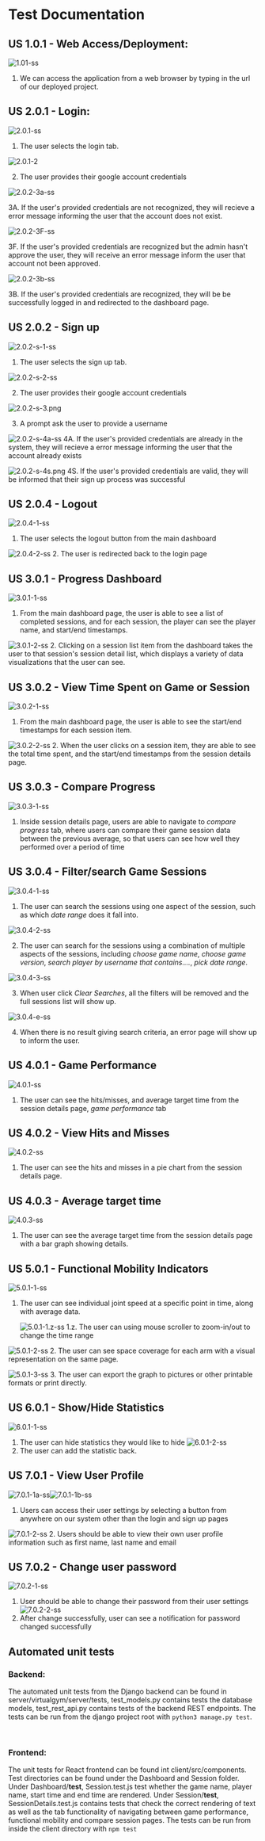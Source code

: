 # Test Documentation

## US 1.0.1 - Web Access/Deployment:

![1.01-ss](files/screenshots/1.0.1.png)

1. We can access the application from a web browser by typing in the url of our deployed project. 

## US 2.0.1 - Login:
![2.0.1-ss](files/screenshots/2.0.1.png)

1. The user selects the login tab.

![2.0.1-2](files/screenshots/2.0.2-2.png)

2. The user provides their google account credentials 

![2.0.2-3a-ss](files/screenshots/2.0.2-3a.png)

3A. If the user's provided credentials are not recognized, they will recieve a error message informing the user that the account does not exist.


![2.0.2-3F-ss](files/screenshots/2.0.2-3f.png)

3F. If the user's provided credentials are recognized but the admin hasn't approve the user, they will receive an error message inform the user that account not been approved.

![2.0.2-3b-ss](files/screenshots/2.0.2-3b.png)

3B. If the user's provided credentials are recognized, they will be be successfully logged in and redirected to the dashboard page.

## US 2.0.2 - Sign up

![2.0.2-s-1-ss](files/screenshots/2.0.2-s-1.png)

1. The user selects the sign up tab.

![2.0.2-s-2-ss](files/screenshots/2.0.2-s-2.png)

2. The user provides their google account credentials 

![2.0.2-s-3.png](files/screenshots/2.0.2-s-3.png)

3. A prompt ask the user to provide a username

![2.0.2-s-4a-ss](files/screenshots/2.0.2-s-4a.png)
4A. If the user's provided credentials are already in the system, they will recieve a error message informing the user that the account already exists


![2.0.2-s-4s.png](files/screenshots/2.0.2-s-4s.png)
4S. If the user's provided credentials are valid, they will be informed that their sign up process was successful

## US 2.0.4 - Logout

![2.0.4-1-ss](files/screenshots/2.0.4-1.png)

1. The user selects the logout button from the main dashboard

![2.0.4-2-ss](files/screenshots/2.0.4-2.png)
2. The user is redirected back to the login page

## US 3.0.1 - Progress Dashboard

![3.0.1-1-ss](files/screenshots/3.0.1-1.png)

1. From the main dashboard page, the user is able to see a list of completed sessions, and for each session, the player can see the player name, and start/end timestamps.

![3.0.1-2-ss](files/screenshots/3.0.1-2.png)
2. Clicking on a session list item from the dashboard takes the user to that session's session detail list, which displays a variety of data visualizations that the user can see. 

## US 3.0.2 - View Time Spent on Game or Session

![3.0.2-1-ss](files/screenshots/3.0.2-1.png)

1. From the main dashboard page, the user is able to see the start/end timestamps for each session item.

![3.0.2-2-ss](files/screenshots/3.0.2-2.png)
2. When the user clicks on a session item, they are able to see the total time spent, and the start/end timestamps from the session details page.

## US 3.0.3 - Compare Progress

![3.0.3-1-ss](files/screenshots/3.0.3-1.png)

1. Inside session details page, users are able to navigate to *compare progress* tab, where users can compare their game session data between the previous average, so that users can see how well  they performed over a period of time

## US 3.0.4 - Filter/search Game Sessions

![3.0.4-1-ss](files/screenshots/3.0.4-1.png)

1. The user can search the sessions using one aspect of the session, such as which *date range* does it fall into.

![3.0.4-2-ss](files/screenshots/3.0.4-2.png)

2. The user can search for the sessions using a combination of multiple aspects of the sessions, including *choose game name*, *choose game version*, *search player by username that contains....*, *pick date range*.

![3.0.4-3-ss](files/screenshots/3.0.4-3.png)

3. When user click *Clear Searches*, all the filters will be removed and the full sessions list will show up.

![3.0.4-e-ss](files/screenshots/3.0.4-e.png)

4. When there is no result giving search criteria, an error page will show up to inform the user.

## US 4.0.1 - Game Performance

![4.0.1-ss](files/screenshots/4.0.1.png)

1. The user can see the hits/misses, and average target time from the session details page, *game performance* tab

## US 4.0.2 - View Hits and Misses

![4.0.2-ss](files/screenshots/4.0.2.png)

1. The user can see the hits and misses in a pie chart from the session details page.

## US 4.0.3 - Average target time


![4.0.3-ss](files/screenshots/4.0.3.png)

1. The user can see the average target time from the session details page with a bar graph showing details.

## US 5.0.1 - Functional Mobility Indicators

![5.0.1-1-ss](files/screenshots/5.0.1-1.png)

1. The user can see individual joint speed at a specific point in time, along with average data.

	![5.0.1-1.z-ss](files/screenshots/5.0.1-1.z.png)
	1.z. The user can using mouse scroller to zoom-in/out to change the time range

![5.0.1-2-ss](files/screenshots/5.0.1-2.png)
2. The user can see space coverage for each arm with a visual representation on the same page.

![5.0.1-3-ss](files/screenshots/5.0.1-3.png)
3. The user can export the graph to pictures or other printable formats or print directly.

## US 6.0.1 - Show/Hide Statistics
![6.0.1-1-ss](files/screenshots/6.0.1-1.png)
1. The user can hide statistics they would like to hide
    ![6.0.1-2-ss](files/screenshots/6.0.1-2.png)
2. The user can add the statistic back. 



## US 7.0.1 - View User Profile

![7.0.1-1a-ss](files/screenshots/7.0.1-1a.png)![7.0.1-1b-ss](files/screenshots/7.0.1-1b.png)
1. Users can access their user settings by selecting a button from anywhere on our system other than the login and sign up pages

![7.0.1-2-ss](files/screenshots/7.0.1-2.png)
2. Users should be able to view their own user profile information such as first name, last name and email

## US 7.0.2 - Change user password
![7.0.2-1-ss](files/screenshots/7.0.2-1.png)
1. User should be able to change their password from their user settings
![7.0.2-2-ss](files/screenshots/7.0.2-2.png)
2. After change successfully, user can see a notification for password changed successfully



## Automated unit tests

### Backend:

The automated unit tests from the Django backend can be found in server/virtualgym/server/tests, test_models.py contains tests the database models, test_rest_api.py contains tests of the backend REST endpoints. The tests can be run from the django project root with ``python3 manage.py test``.

<br>

### Frontend: 
The unit tests for React frontend can be found int client/src/components. Test directories can be found under the Dashboard and Session folder. Under Dashboard/__test__, Session.test.js test whether the game name, player name, start time and end time are rendered. Under Session/__test__, SessionDetails.test.js contains tests that check the correct rendering of text as well as the tab functionality of navigating between game performance, functional mobility and compare session pages. The tests can be run from inside the client directory with ``npm test``

